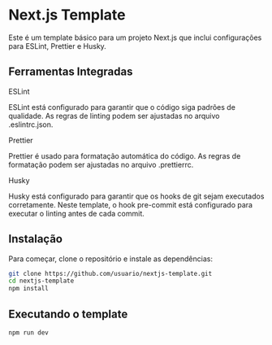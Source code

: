 # Next.js Template

Este é um template básico para um projeto Next.js que inclui configurações para ESLint, Prettier e Husky.

## Ferramentas Integradas

ESLint

ESLint está configurado para garantir que o código siga padrões de qualidade. As regras de linting podem ser ajustadas no arquivo .eslintrc.json.

Prettier

Prettier é usado para formatação automática do código. As regras de formatação podem ser ajustadas no arquivo .prettierrc.

Husky

Husky está configurado para garantir que os hooks de git sejam executados corretamente. Neste template, o hook pre-commit está configurado para executar o linting antes de cada commit.

## Instalação

Para começar, clone o repositório e instale as dependências:

```bash
git clone https://github.com/usuario/nextjs-template.git
cd nextjs-template
npm install
```

## Executando o template

```bash
npm run dev
```
